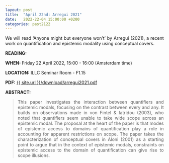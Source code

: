 ```yaml
---
layout: post
title:  "April 22nd: Arregui 2021" 
date:   2022-22-04 15:00:00 +0200
categories: past2122
---
```


<p style="text-align: justify;">
We will read ‘Anyone might but everyone won’t’ by Arregui (2021), a recent work on quantification and epistemic modality using conceptual covers.</p>

<b> READING:</b> 

<b> WHEN:</b>  Friday 22 April 2022, 15:00 - 16:00 (Amsterdam time)

<b> LOCATION:</b> ILLC Seminar Room - F1.15

<b> PDF:</b>  <a href="{{ site.url }}/download/arregui2021.pdf"  target="_blank" rel="noopener noreferrer">{{ site.url }}/download/arregui2021.pdf</a>



<b> ABSTRACT: </b>

<blockquote>
<p style="text-align: justify;">
This paper investigates the interaction between quantifiers and epistemic
modals, focusing on the contrast between every and any. It builds on observations
made in von Fintel & Iatridou (2003), who noted that quantifiers seem unable to take
wide scope across an epistemic modal. The proposal at the heart of the paper is that
modes of epistemic access to domains of quantification play a role in accounting for
apparent restrictions on scope. The paper takes the characterization of conceptual
covers in Aloni (2001) as a starting point to argue that in the context of epistemic
modals, constraints on epistemic access to the domain of quantification can give rise
to scope illusions.

</blockquote>
